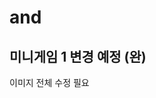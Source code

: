# and
미니게임 1 변경 예정 (완)
--------------------------------------------------------------------------------------------
이미지 전체 수정 필요
